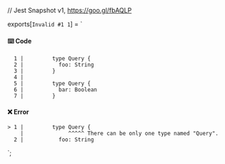 // Jest Snapshot v1, https://goo.gl/fbAQLP

exports[`Invalid #1 1`] = `
#### ⌨️ Code

      1 |         type Query {
      2 |           foo: String
      3 |         }
      4 |
      5 |         type Query {
      6 |           bar: Boolean
      7 |         }

#### ❌ Error

    > 1 |         type Query {
        |              ^^^^^ There can be only one type named "Query".
      2 |           foo: String
`;
